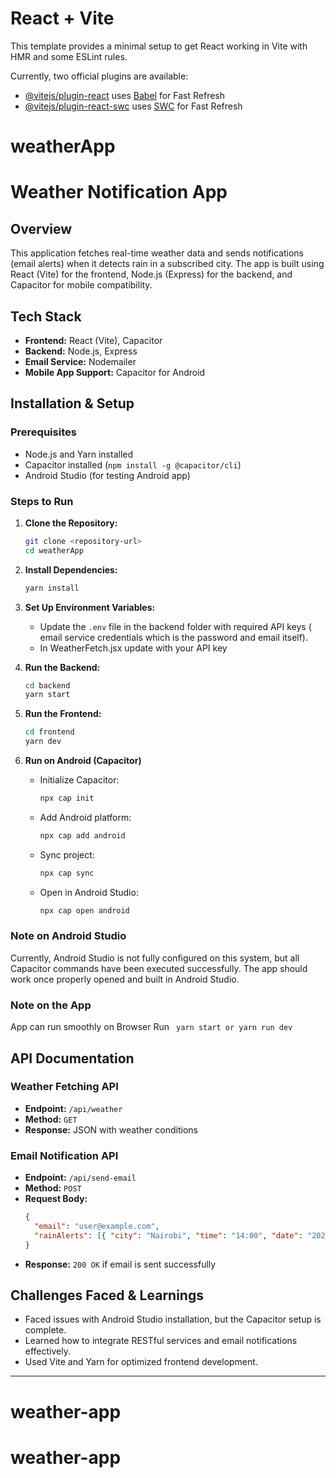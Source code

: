 # React + Vite

This template provides a minimal setup to get React working in Vite with HMR and some ESLint rules.

Currently, two official plugins are available:

- [@vitejs/plugin-react](https://github.com/vitejs/vite-plugin-react/blob/main/packages/plugin-react/README.md) uses [Babel](https://babeljs.io/) for Fast Refresh
- [@vitejs/plugin-react-swc](https://github.com/vitejs/vite-plugin-react-swc) uses [SWC](https://swc.rs/) for Fast Refresh
# weatherApp

# Weather Notification App

## Overview
This application fetches real-time weather data and sends notifications (email alerts) when it detects rain in a subscribed city. The app is built using React (Vite) for the frontend, Node.js (Express) for the backend, and Capacitor for mobile compatibility.

## Tech Stack
- **Frontend:** React (Vite), Capacitor
- **Backend:** Node.js, Express
- **Email Service:** Nodemailer 
- **Mobile App Support:** Capacitor for Android

## Installation & Setup
### Prerequisites
- Node.js and Yarn installed
- Capacitor installed (`npm install -g @capacitor/cli`)
- Android Studio (for testing Android app)

### Steps to Run
1. **Clone the Repository:**
   ```sh
   git clone <repository-url>
   cd weatherApp
   ```

2. **Install Dependencies:**
   ```sh
   yarn install
   ```

3. **Set Up Environment Variables:**
   - Update the `.env` file in the backend folder with required API keys ( email service credentials which is the password and email itself).
   - In WeatherFetch.jsx update with your API key

4. **Run the Backend:**
   ```sh
   cd backend
   yarn start
   ```

5. **Run the Frontend:**
   ```sh
   cd frontend
   yarn dev
   ```

6. **Run on Android (Capacitor)**
   - Initialize Capacitor:
     ```sh
     npx cap init
     ```
   - Add Android platform:
     ```sh
     npx cap add android
     ```
   - Sync project:
     ```sh
     npx cap sync
     ```
   - Open in Android Studio:
     ```sh
     npx cap open android
     ```

### Note on Android Studio
Currently, Android Studio is not fully configured on this system, but all Capacitor commands have been executed successfully. The app should work once properly opened and built in Android Studio.

### Note on the App
App can run smoothly on Browser
Run
 ``` yarn start or yarn run dev```

## API Documentation
### Weather Fetching API
- **Endpoint:** `/api/weather`
- **Method:** `GET`
- **Response:** JSON with weather conditions

### Email Notification API
- **Endpoint:** `/api/send-email`
- **Method:** `POST`
- **Request Body:**
  ```json
  {
    "email": "user@example.com",
    "rainAlerts": [{ "city": "Nairobi", "time": "14:00", "date": "2025-02-27" }]
  }
  ```
- **Response:** `200 OK` if email is sent successfully

## Challenges Faced & Learnings
- Faced issues with Android Studio installation, but the Capacitor setup is complete.
- Learned how to integrate RESTful services and email notifications effectively.
- Used Vite and Yarn for optimized frontend development.

---


# weather-app
# weather-app
